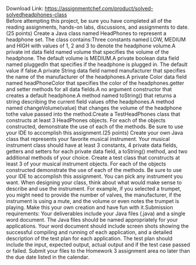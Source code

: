 Download Link: https://assignmentchef.com/product/solved-solvedheadphones-class
<br>
Before attempting this project, be sure you have completed all of the reading assignments, hands-on labs, discussions, and assignments to date.(25 points) Create a Java class named HeadPhones to represent a headphone set. The class contains:Three constants named LOW, MEDIUM and HIGH with values of 1, 2 and 3 to denote the headphone volume.A private int data field named volume that specifies the volume of the headphone. The default volume is MEDIUM.A private boolean data field named pluggedIn that specifies if the headphone is plugged in. The default value if false.A private String data field named manufacturer that specifies the name of the manufacturer of the headphones.A private Color data field named headPhoneColor that specifies the color of the headphones.getter and setter methods for all data fields.A no argument constructor that creates a default headphone.A method named toString() that returns a string describing the current field values ofthe headphones.A method named changeVolume(value) that changes the volume of the headphone tothe value passed into the method.Create a TestHeadPhones class that constructs at least 3 HeadPhones objects. For each of the objects constructed, demonstrate the use of each of the methods. Be sure to use your IDE to accomplish this assignment.(25 points) Create your own Java class that represents your favorite musical instrument. Your musical instrument class should have at least 3 constants, 4 private data fields, getters and setters for each private data field, a toString() method, and two additional methods of your choice. Create a test class that constructs at least 3 of your musical instrument objects. For each of the objects constructed demonstrate the use of each of the methods. Be sure to use your IDE to accomplish this assignment. You can pick any instrument you want. When designing your class, think about what would make sense to describe and use the instrument. For example, if you selected a trumpet, you might need to provide the number of valves, the manufacturer, if the instrument is using a mute, and the volume or even notes the trumpet is playing. Make this your own creation and have fun with it.Submission requirements: Your deliverables include your Java files (.java) and a single word document. The Java files should be named appropriately for your applications. Your word document should include screen shots showing the successful compiling and running of each application, and a detailed description of the test plan for each application. The test plan should include the input, expected output, actual output and if the test case passed or failed. Submit your files to the Homework 3 assignment area no later than the due date listed in the calendar.